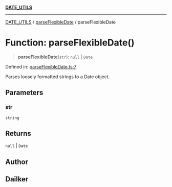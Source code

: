 [**DATE_UTILS**](../../README.md)

***

[DATE_UTILS](../../README.md) / [parseFlexibleDate](../README.md) / parseFlexibleDate

# Function: parseFlexibleDate()

> **parseFlexibleDate**(`str`): `null` \| `Date`

Defined in: [parseFlexibleDate.ts:7](https://github.com/dailker/everyutil/blob/2a1290e25c1270a5e1af64099b97f8d5fc086e59/src/date/parseFlexibleDate.ts#L7)

Parses loosely formatted strings to a Date object.

## Parameters

### str

`string`

## Returns

`null` \| `Date`

## Author

## Dailker
